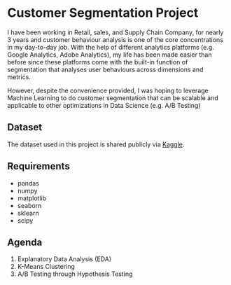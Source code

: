 # Customer Segmentation Project

I have been working in Retail, sales, and Supply Chain Company, for nearly 3 years and customer behaviour analysis is one of the core concentrations in my day-to-day job. With the help of different analytics platforms (e.g. Google Analytics, Adobe Analytics), my life has been made easier than before since these platforms come with the built-in function of segmentation that analyses user behaviours across dimensions and metrics.

However, despite the convenience provided, I was hoping to leverage Machine Learning to do customer segmentation that can be scalable and applicable to other optimizations in Data Science (e.g. A/B Testing)

## Dataset

The dataset used in this project is shared publicly via [Kaggle](https://www.kaggle.com/c/ga-customer-revenue-prediction/data).

## Requirements

* pandas
* numpy
* matplotlib
* seaborn
* sklearn
* scipy


## Agenda

1. Explanatory Data Analysis (EDA)
2. K-Means Clustering
3. A/B Testing through Hypothesis Testing
